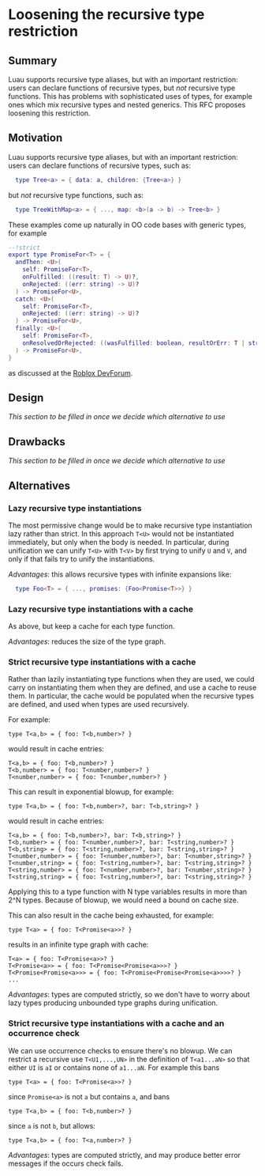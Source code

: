 # Loosening the recursive type restriction

## Summary

Luau supports recursive type aliases, but with an important
restriction: users can declare functions of recursive types, but *not*
recursive type functions. This has problems with sophisticated uses of
types, for example ones which mix recursive types and nested generics.
This RFC proposes loosening this restriction.

## Motivation

Luau supports recursive type aliases, but with an important restriction:
users can declare functions of recursive types, such as:
```lua
  type Tree<a> = { data: a, children: {Tree<a>} }
```
but *not* recursive type functions, such as:
```lua
  type TreeWithMap<a> = { ..., map: <b>(a -> b) -> Tree<b> }

```
These examples come up naturally in OO code bases with generic types, for example
```lua
--!strict
export type PromiseFor<T> = {
  andThen: <U>(
    self: PromiseFor<T>,
    onFulfilled: ((result: T) -> U)?,
    onRejected: ((err: string) -> U)?
  ) -> PromiseFor<U>,
  catch: <U>(
    self: PromiseFor<T>,
    onRejected: ((err: string) -> U)?
  ) -> PromiseFor<U>,
  finally: <U>(
    self: PromiseFor<T>,
    onResolvedOrRejected: ((wasFulfilled: boolean, resultOrErr: T | string) -> U)
  ) -> PromiseFor<U>,
}
```
as discussed at the [Roblox DevForum](https://devforum.roblox.com/t/regression-with-genericrecursively-defined-types/1616647).

## Design

*This section to be filled in once we decide which alternative to use*

## Drawbacks

*This section to be filled in once we decide which alternative to use*

## Alternatives

### Lazy recursive type instantiations

The most permissive change would be to make recursive type
instantiation lazy rather than strict. In this approach `T<U>` would
not be instantiated immediately, but only when the body is needed. In
particular, during unification we can unify `T<U>` with `T<V>` by
first trying to unify `U` and `V`, and only if that fails try to unify
the instantiations.

*Advantages*: this allows recursive types with infinite expansions like:
```lua
  type Foo<T> = { ..., promises: {Foo<Promise<T>>} }
```

### Lazy recursive type instantiations with a cache

As above, but keep a cache for each type function.

*Advantages*: reduces the size of the type graph.

### Strict recursive type instantiations with a cache

Rather than lazily instantiating type functions when they are used, we
could carry on instantiating them when they are defined, and use a
cache to reuse them. In particular, the cache would be populated when the
recursive types are defined, and used when types are used recursively.

For example:
```
type T<a,b> = { foo: T<b,number>? } 
```
would result in cache entries:
```
T<a,b> = { foo: T<b,number>? }
T<b,number> = { foo: T<number,number>? }
T<number,number> = { foo: T<number,number>? }
```
This can result in exponential blowup, for example:
```
type T<a,b> = { foo: T<b,number>?, bar: T<b,string>? } 
```
would result in cache entries:
```
T<a,b> = { foo: T<b,number>?, bar: T<b,string>? }
T<b,number> = { foo: T<number,number>?, bar: T<string,number>? }
T<b,string> = { foo: T<string,number>?, bar: T<string,string>? }
T<number,number> = { foo: T<number,number>?, bar: T<number,string>? }
T<number,string> = { foo: T<string,number>?, bar: T<string,string>? }
T<string,number> = { foo: T<number,number>?, bar: T<number,string>? }
T<string,string> = { foo: T<string,number>?, bar: T<string,string>? }
```
Applying this to a type function with N type variables results in more than 2^N
types. Because of blowup, we would need a bound on cache size.

This can also result in the cache being exhausted, for example:
```
type T<a> = { foo: T<Promise<a>>? } 
```
results in an infinite type graph with cache:
```
T<a> = { foo: T<Promise<a>>? } 
T<Promise<a>> = { foo: T<Promise<Promise<a>>>? } 
T<Promise<Promise<a>>> = { foo: T<Promise<Promise<Promise<a>>>>? }
...
```

*Advantages*: types are computed strictly, so we don't have to worry about lazy types
producing unbounded type graphs during unification.

### Strict recursive type instantiations with a cache and an occurrence check

We can use occurrence checks to ensure there's no blowup. We can restrict
a recursive use `T<U1,...,UN>` in the definition of `T<a1...aN>` so that either `UI` is `aI`
or contains none of `a1...aN`. For example this bans
```
type T<a> = { foo: T<Promise<a>>? } 
```
since `Promise<a>` is not `a` but contains `a`, and bans
```
type T<a,b> = { foo: T<b,number>? } 
```
since `a` is not `b`, but allows:
```
type T<a,b> = { foo: T<a,number>? } 
```

*Advantages*: types are computed strictly, and may produce better error messages if the occurs check fails.
